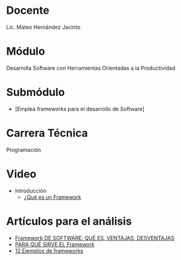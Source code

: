 # Docente
Lic. Mateo Hernández Jacinto

# Módulo
Desarrolla Software con Herramientas Orientadas a la Productividad

# Submódulo
- [Emplea frameworks para el desarrollo de Software] 

# Carrera Técnica
Programación
 
# Video
- Introducción
  - [¿Qué es un Framework](https://www.youtube.com/watch?v=TALDLVNs2ss)

# Artículos para el análisis
- [ Framework DE SOFTWARE: QUÉ ES, VENTAJAS, DESVENTAJAS](https://www.ticportal.es/glosario-tic/framework-software)
- [ PARA QUÉ SIRVE EL Framework](https://unirfp.unir.net/revista/ingenieria-y-tecnologia/framework/)
- [ 12 Ejemplos de frameworks](https://blog.hubspot.es/website/framework-desarrollo-web)
